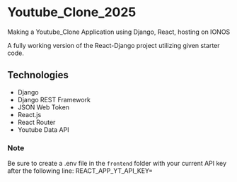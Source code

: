 # Youtube_Clone_2025

Making a Youtube_Clone Application using Django, React, hosting on IONOS

A fully working version of the React-Django project utilizing given starter code.

## Technologies

- Django
- Django REST Framework
- JSON Web Token
- React.js
- React Router
- Youtube Data API

### Note

Be sure to create a .env file in the `frontend` folder with your current API key after the following line:
REACT_APP_YT_API_KEY=<your Google YouTube Data API key here>
